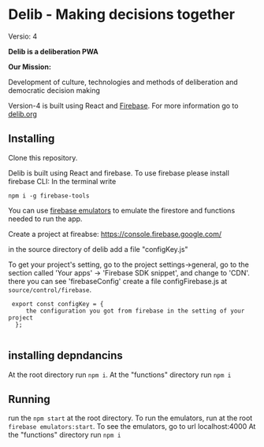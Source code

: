 # Delib - Making decisions together
Versio: 4

**Delib is a deliberation PWA**

**Our Mission:**

Development of culture, technologies and methods of deliberation and democratic decision making

Version-4 is built using React and [Firebase](https://firebase.google.com/). For more information go to [delib.org](http://delib.org)

## Installing

Clone this repository.

Delib is built using React and firebase. To use firebase please install firebase CLI:
In the terminal write

`npm i -g firebase-tools`

You can use [firebase emulators](https://firebase.google.com/docs/emulator-suite) to emulate the firestore and functions needed to run the app.

Create a project at fireabse: https://console.firebase.google.com/

in the source directory of delib add a file "configKey.js"

To get your project's setting, go to the project settings->general, go to the section called 'Your apps' -> 'Firebase SDK snippet', and change to 'CDN'. there you can see 'firebaseConfig' create a file configFirebase.js at `source/control/firebase`.

```
 export const configKey = {
     the configuration you got from firebase in the setting of your project
  };


  ```

## installing depndancins 
At the root directory run `npm i`.
At the "functions" directory run `npm i`

## Running
run the `npm start` at the root directory.
To run the emulators, run at the root `firebase emulators:start`.
To see the emulators, go to url localhost:4000 
At the "functions" directory run `npm i`
